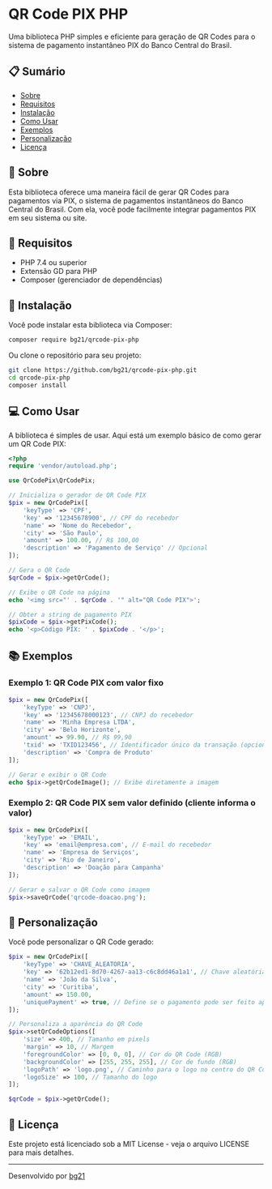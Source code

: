 # QR Code PIX PHP

Uma biblioteca PHP simples e eficiente para geração de QR Codes para o sistema de pagamento instantâneo PIX do Banco Central do Brasil.

## 📋 Sumário

- [Sobre](#sobre)
- [Requisitos](#requisitos)
- [Instalação](#instalação)
- [Como Usar](#como-usar)
- [Exemplos](#exemplos)
- [Personalização](#personalização)
- [Licença](#licença)

## 📝 Sobre

Esta biblioteca oferece uma maneira fácil de gerar QR Codes para pagamentos via PIX, o sistema de pagamentos instantâneos do Banco Central do Brasil. Com ela, você pode facilmente integrar pagamentos PIX em seu sistema ou site.

## 🔧 Requisitos

- PHP 7.4 ou superior
- Extensão GD para PHP
- Composer (gerenciador de dependências)

## 🚀 Instalação

Você pode instalar esta biblioteca via Composer:

```bash
composer require bg21/qrcode-pix-php
```

Ou clone o repositório para seu projeto:

```bash
git clone https://github.com/bg21/qrcode-pix-php.git
cd qrcode-pix-php
composer install
```

## 💻 Como Usar

A biblioteca é simples de usar. Aqui está um exemplo básico de como gerar um QR Code PIX:

```php
<?php
require 'vendor/autoload.php';

use QrCodePix\QrCodePix;

// Inicializa o gerador de QR Code PIX
$pix = new QrCodePix([
    'keyType' => 'CPF',
    'key' => '12345678900', // CPF do recebedor
    'name' => 'Nome do Recebedor',
    'city' => 'São Paulo',
    'amount' => 100.00, // R$ 100,00
    'description' => 'Pagamento de Serviço' // Opcional
]);

// Gera o QR Code
$qrCode = $pix->getQrCode();

// Exibe o QR Code na página
echo '<img src="' . $qrCode . '" alt="QR Code PIX">';

// Obter a string de pagamento PIX
$pixCode = $pix->getPixCode();
echo '<p>Código PIX: ' . $pixCode . '</p>';
```

## 📚 Exemplos

### Exemplo 1: QR Code PIX com valor fixo

```php
$pix = new QrCodePix([
    'keyType' => 'CNPJ',
    'key' => '12345678000123', // CNPJ do recebedor
    'name' => 'Minha Empresa LTDA',
    'city' => 'Belo Horizonte',
    'amount' => 99.90, // R$ 99,90
    'txid' => 'TXID123456', // Identificador único da transação (opcional)
    'description' => 'Compra de Produto'
]);

// Gerar e exibir o QR Code
echo $pix->getQrCodeImage(); // Exibe diretamente a imagem
```

### Exemplo 2: QR Code PIX sem valor definido (cliente informa o valor)

```php
$pix = new QrCodePix([
    'keyType' => 'EMAIL',
    'key' => 'email@empresa.com', // E-mail do recebedor
    'name' => 'Empresa de Serviços',
    'city' => 'Rio de Janeiro',
    'description' => 'Doação para Campanha'
]);

// Gerar e salvar o QR Code como imagem
$pix->saveQrCode('qrcode-doacao.png');
```

## 🎨 Personalização

Você pode personalizar o QR Code gerado:

```php
$pix = new QrCodePix([
    'keyType' => 'CHAVE_ALEATORIA',
    'key' => '62b12ed1-8d70-4267-aa13-c6c8dd46a1a1', // Chave aleatória PIX
    'name' => 'João da Silva',
    'city' => 'Curitiba',
    'amount' => 150.00,
    'uniquePayment' => true, // Define se o pagamento pode ser feito apenas uma vez
]);

// Personaliza a aparência do QR Code
$pix->setQrCodeOptions([
    'size' => 400, // Tamanho em pixels
    'margin' => 10, // Margem
    'foregroundColor' => [0, 0, 0], // Cor do QR Code (RGB)
    'backgroundColor' => [255, 255, 255], // Cor de fundo (RGB)
    'logoPath' => 'logo.png', // Caminho para o logo no centro do QR Code
    'logoSize' => 100, // Tamanho do logo
]);

$qrCode = $pix->getQrCode();
```

## 📄 Licença

Este projeto está licenciado sob a MIT License - veja o arquivo LICENSE para mais detalhes.

---

Desenvolvido por [bg21](https://github.com/bg21)
